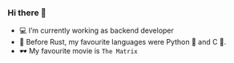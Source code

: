 ### Hi there 👋

- 💻 I’m currently working as backend developer
- 🦀 Before Rust, my favourite languages were Python 🐍  and C 🦴.
- 🕶️ My favourite movie is `The Matrix`
